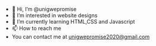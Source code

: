 - 👋 Hi, I’m @unigwepromise
- 👀 I’m interested in website designs
- 🌱 I’m currently learning HTML,CSS and Javascript
- 📫 How to reach me 
- You can contact me at unigwepromise2020@gmail.com

<!---
unigwepromise/unigwepromise is a ✨ special ✨ repository because its `README.md` (this file) appears on your GitHub profile.
You can click the Preview link to take a look at your changes.
--->
